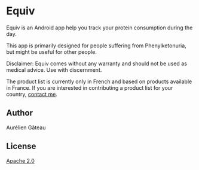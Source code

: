 # Equiv

Equiv is an Android app help you track your protein consumption during the day.

This app is primarily designed for people suffering from Phenylketonuria, but
might be useful for other people.

Disclaimer: Equiv comes without any warranty and should not be used as medical
advice. Use with discernment.

The product list is currently only in French and based on products available
in France. If you are interested in contributing a product list for your
country, [contact me](mail@agateau.com).

## Author

Aurélien Gâteau

## License

[Apache 2.0](LICENSE)
